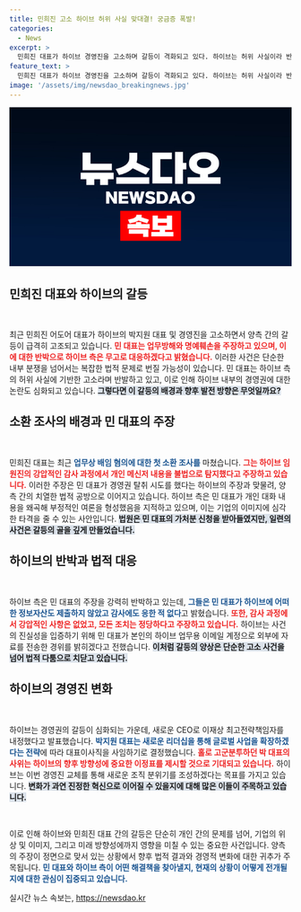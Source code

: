 ```yaml
---
title: 민희진 고소 하이브 허위 사실 맞대결! 궁금증 폭발!
categories:
  - News
excerpt: >
  민희진 대표가 하이브 경영진을 고소하며 갈등이 격화되고 있다. 하이브는 허위 사실이라 반발하고, 민 대표는 강압적 수집 주장. 직면한 위기 속, 박지원 대표는 사임 결정을 내렸다.
feature_text: >
  민희진 대표가 하이브 경영진을 고소하며 갈등이 격화되고 있다. 하이브는 허위 사실이라 반발하고, 민 대표는 강압적 수집 주장. 직면한 위기 속, 박지원 대표는 사임 결정을 내렸다.
image: '/assets/img/newsdao_breakingnews.jpg'
---
```


<p><img src="/assets/img/newsdao_breakingnews.jpg" alt="koreaapp 속보" /></p>

<h2 data-ke-size="size26">민희진 대표와 하이브의 갈등</h2>

<p data-ke-size="size16">&nbsp;</p>

<p>최근 민희진 어도어 대표가 하이브의 박지원 대표 및 경영진을 고소하면서 양측 간의 갈등이 급격히 고조되고 있습니다. <b><span style="color: #ee2323;">민 대표는 업무방해와 명예훼손을 주장하고 있으며, 이에 대한 반박으로 하이브 측은 무고로 대응하겠다고 밝혔습니다.</span></b> 이러한 사건은 단순한 내부 분쟁을 넘어서는 복잡한 법적 문제로 번질 가능성이 있습니다. 민 대표는 하이브 측의 허위 사실에 기반한 고소라며 반발하고 있고, 이로 인해 하이브 내부의 경영권에 대한 논란도 심화되고 있습니다. <b><span style="background-color: #21538527;">그렇다면 이 갈등의 배경과 향후 발전 방향은 무엇일까요?</span></b></p>

<h2 data-ke-size="size26">소환 조사의 배경과 민 대표의 주장</h2>

<p data-ke-size="size16">&nbsp;</p>

<p>민희진 대표는 최근 <b><span style="color: #1a5490;">업무상 배임 혐의에 대한 첫 소환 조사를</span></b> 마쳤습니다. <b><span style="color: #ee2323;">그는 하이브 임원진의 강압적인 감사 과정에서 개인 메신저 내용을 불법으로 탐지했다고 주장하고 있습니다.</span></b> 이러한 주장은 민 대표가 경영권 탈취 시도를 했다는 하이브의 주장과 맞물려, 양측 간의 치열한 법적 공방으로 이어지고 있습니다. 하이브 측은 민 대표가 개인 대화 내용을 왜곡해 부정적인 여론을 형성했음을 지적하고 있으며, 이는 기업의 이미지에 심각한 타격을 줄 수 있는 사안입니다. <b><span style="background-color: #21538527;">법원은 민 대표의 가처분 신청을 받아들였지만, 일련의 사건은 갈등의 골을 깊게 만들었습니다.</span></b></p>

<h2 data-ke-size="size26">하이브의 반박과 법적 대응</h2>

<p data-ke-size="size16">&nbsp;</p>

<p>하이브 측은 민 대표의 주장을 강력히 반박하고 있는데, <b><span style="color: #1a5490;">그들은 민 대표가 하이브에 어떠한 정보자산도 제출하지 않았고 감사에도 응한 적 없다</span></b>고 밝혔습니다. <b><span style="color: #ee2323;">또한, 감사 과정에서 강압적인 사항은 없었고, 모든 조치는 정당하다고 주장하고 있습니다.</span></b> 하이브는 사건의 진실성을 입증하기 위해 민 대표가 본인의 하이브 업무용 이메일 계정으로 외부에 자료를 전송한 경위를 밝히겠다고 전했습니다. <b><span style="background-color: #21538527;">이처럼 갈등의 양상은 단순한 고소 사건을 넘어 법적 다툼으로 치닫고 있습니다.</span></b></p>

<h2 data-ke-size="size26">하이브의 경영진 변화</h2>

<p data-ke-size="size16">&nbsp;</p>

<p>하이브는 경영권의 갈등이 심화되는 가운데, 새로운 CEO로 이재상 최고전략책임자를 내정했다고 발표했습니다. <b><span style="color: #1a5490;">박지원 대표는 새로운 리더십을 통해 글로벌 사업을 확장하겠다는 전략</span></b>에 따라 대표이사직을 사임하기로 결정했습니다. <b><span style="color: #ee2323;">홀로 고군분투하던 박 대표의 사위는 하이브의 향후 방향성에 중요한 이정표를 제시할 것으로 기대되고 있습니다.</span></b> 하이브는 이번 경영진 교체를 통해 새로운 조직 분위기를 조성하겠다는 목표를 가지고 있습니다. <b><span style="background-color: #21538527;">변화가 과연 진정한 혁신으로 이어질 수 있을지에 대해 많은 이들이 주목하고 있습니다.</span></b></p>

<p data-ke-size="size16">&nbsp;</p>

<p>이로 인해 하이브와 민희진 대표 간의 갈등은 단순히 개인 간의 문제를 넘어, 기업의 위상 및 이미지, 그리고 미래 방향성에까지 영향을 미칠 수 있는 중요한 사건입니다. 양측의 주장이 정면으로 맞서 있는 상황에서 향후 법적 결과와 경영적 변화에 대한 귀추가 주목됩니다. <b><span style="color: #1a5490;">민 대표와 하이브 측이 어떤 해결책을 찾아낼지, 현재의 상황이 어떻게 전개될지에 대한 관심이 집중되고 있습니다.</span></b></p>
실시간 뉴스 속보는, <a href="https://newsdao.kr" rel="dofollow">https://newsdao.kr</a>


